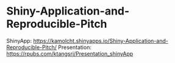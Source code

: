 # Shiny-Application-and-Reproducible-Pitch
ShinyApp: https://kamolcht.shinyapps.io/Shiny-Application-and-Reproducible-Pitch/
Presentation: https://rpubs.com/ktangsri/Presentation_shinyApp
